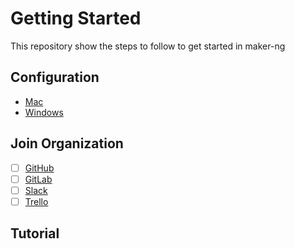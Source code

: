 # Getting Started

This repository show the steps to follow to get started in maker-ng

## Configuration
- [Mac](./configuration/mac.md)
- [Windows](./configuration/windows.md)
 
## Join Organization
- [ ] [GitHub](https://github.com/maker-ng)
- [ ] [GitLab](https://gitlab.com)
- [ ] [Slack](https://maker-ng.slack.com)
- [ ] [Trello](https://trello.com/b/X2Gp4EDz/ftl-oms)

## Tutorial